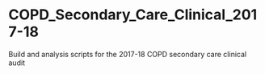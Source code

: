# COPD_Secondary_Care_Clinical_2017-18
Build and analysis scripts for the 2017-18 COPD secondary care clinical audit 
